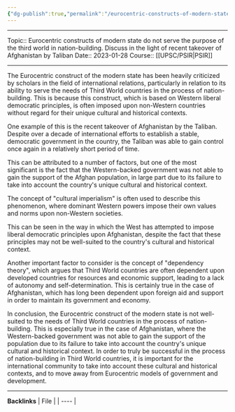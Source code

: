 ```yaml
---
{"dg-publish":true,"permalink":"/eurocentric-constructs-of-modern-state-do-not-serve-the-purpose-of-the-third-world-in-nation-building-discuss-in-the-light-of-recent-takeover-of-afghanistan-by-taliban/"}
---
```


----
Topic:: Eurocentric constructs of modern state do not serve the purpose  of the third world in nation-building. Discuss in the light of  recent takeover of Afghanistan by Taliban
Date:: 2023-01-28
Course:: [[UPSC/PSIR\|PSIR]] 

----

The Eurocentric construct of the modern state has been heavily criticized by scholars in the field of international relations, particularly in relation to its ability to serve the needs of Third World countries in the process of nation-building. This is because this construct, which is based on Western liberal democratic principles, is often imposed upon non-Western countries without regard for their unique cultural and historical contexts.

One example of this is the recent takeover of Afghanistan by the Taliban. Despite over a decade of international efforts to establish a stable, democratic government in the country, the Taliban was able to gain control once again in a relatively short period of time. 

This can be attributed to a number of factors, but one of the most significant is the fact that the Western-backed government was not able to gain the support of the Afghan population, in large part due to its failure to take into account the country's unique cultural and historical context.

The concept of "cultural imperialism" is often used to describe this phenomenon, where dominant Western powers impose their own values and norms upon non-Western societies. 

This can be seen in the way in which the West has attempted to impose liberal democratic principles upon Afghanistan, despite the fact that these principles may not be well-suited to the country's cultural and historical context.

Another important factor to consider is the concept of "dependency theory", which argues that Third World countries are often dependent upon developed countries for resources and economic support, leading to a lack of autonomy and self-determination. This is certainly true in the case of Afghanistan, which has long been dependent upon foreign aid and support in order to maintain its government and economy.

In conclusion, the Eurocentric construct of the modern state is not well-suited to the needs of Third World countries in the process of nation-building. This is especially true in the case of Afghanistan, where the Western-backed government was not able to gain the support of the population due to its failure to take into account the country's unique cultural and historical context. In order to truly be successful in the process of nation-building in Third World countries, it is important for the international community to take into account these cultural and historical contexts, and to move away from Eurocentric models of government and development.

---
**Backlinks**
| File |
| ---- |



